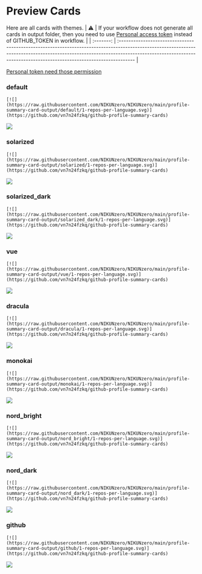 
# Preview Cards

Here are all cards with themes.
| :warning: | If your workflow does not generate all cards in output folder, then you need to use [Personal access token](https://docs.github.com/en/actions/configuring-and-managing-workflows/creating-and-storing-encrypted-secrets) instead of GITHUB_TOKEN in workflow. |
| :-------: | :------------------------------------------------------------------------------------------------------------------------------------------------------------------------------------------------------------------------------------------------ |

[Personal token need those permission](https://github.com/vn7n24fzkq/github-profile-summary-cards/wiki/Personal-access-token-permissions)


### default


```
[![](https://raw.githubusercontent.com/NIKUNzero/NIKUNzero/main/profile-summary-card-output/default/1-repos-per-language.svg)](https://github.com/vn7n24fzkq/github-profile-summary-cards)
```
![](https://raw.githubusercontent.com/NIKUNzero/NIKUNzero/main/profile-summary-card-output/default/1-repos-per-language.svg)


### solarized


```
[![](https://raw.githubusercontent.com/NIKUNzero/NIKUNzero/main/profile-summary-card-output/solarized/1-repos-per-language.svg)](https://github.com/vn7n24fzkq/github-profile-summary-cards)
```
![](https://raw.githubusercontent.com/NIKUNzero/NIKUNzero/main/profile-summary-card-output/solarized/1-repos-per-language.svg)


### solarized_dark


```
[![](https://raw.githubusercontent.com/NIKUNzero/NIKUNzero/main/profile-summary-card-output/solarized_dark/1-repos-per-language.svg)](https://github.com/vn7n24fzkq/github-profile-summary-cards)
```
![](https://raw.githubusercontent.com/NIKUNzero/NIKUNzero/main/profile-summary-card-output/solarized_dark/1-repos-per-language.svg)


### vue


```
[![](https://raw.githubusercontent.com/NIKUNzero/NIKUNzero/main/profile-summary-card-output/vue/1-repos-per-language.svg)](https://github.com/vn7n24fzkq/github-profile-summary-cards)
```
![](https://raw.githubusercontent.com/NIKUNzero/NIKUNzero/main/profile-summary-card-output/vue/1-repos-per-language.svg)


### dracula


```
[![](https://raw.githubusercontent.com/NIKUNzero/NIKUNzero/main/profile-summary-card-output/dracula/1-repos-per-language.svg)](https://github.com/vn7n24fzkq/github-profile-summary-cards)
```
![](https://raw.githubusercontent.com/NIKUNzero/NIKUNzero/main/profile-summary-card-output/dracula/1-repos-per-language.svg)


### monokai


```
[![](https://raw.githubusercontent.com/NIKUNzero/NIKUNzero/main/profile-summary-card-output/monokai/1-repos-per-language.svg)](https://github.com/vn7n24fzkq/github-profile-summary-cards)
```
![](https://raw.githubusercontent.com/NIKUNzero/NIKUNzero/main/profile-summary-card-output/monokai/1-repos-per-language.svg)


### nord_bright


```
[![](https://raw.githubusercontent.com/NIKUNzero/NIKUNzero/main/profile-summary-card-output/nord_bright/1-repos-per-language.svg)](https://github.com/vn7n24fzkq/github-profile-summary-cards)
```
![](https://raw.githubusercontent.com/NIKUNzero/NIKUNzero/main/profile-summary-card-output/nord_bright/1-repos-per-language.svg)


### nord_dark


```
[![](https://raw.githubusercontent.com/NIKUNzero/NIKUNzero/main/profile-summary-card-output/nord_dark/1-repos-per-language.svg)](https://github.com/vn7n24fzkq/github-profile-summary-cards)
```
![](https://raw.githubusercontent.com/NIKUNzero/NIKUNzero/main/profile-summary-card-output/nord_dark/1-repos-per-language.svg)


### github


```
[![](https://raw.githubusercontent.com/NIKUNzero/NIKUNzero/main/profile-summary-card-output/github/1-repos-per-language.svg)](https://github.com/vn7n24fzkq/github-profile-summary-cards)
```
![](https://raw.githubusercontent.com/NIKUNzero/NIKUNzero/main/profile-summary-card-output/github/1-repos-per-language.svg)

